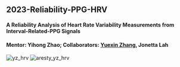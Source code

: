 ## 2023-Reliability-PPG-HRV
#### A Reliability Analysis of Heart Rate Variability Measurements from Interval-Related-PPG Signals
#### Mentor: Yihong Zhao; Collaborators: <ins>Yuexin Zhang</ins>, Jonetta Lah
![yz_hrv](https://github.com/user-attachments/assets/68adb9e4-be38-452f-9c2b-8d35c251e336)
![aresty_yz_hrv](https://github.com/user-attachments/assets/319ed86b-304b-46a6-a473-802a95dd08e7)
